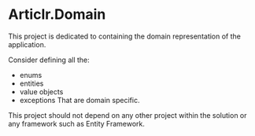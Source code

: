 # Articlr.Domain

This project is dedicated to containing the domain representation of the application.

Consider defining all the:
* enums
* entities
* value objects
* exceptions
That are domain specific.

This project should not depend on any other project within the solution or any framework such as Entity Framework.
